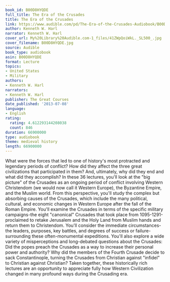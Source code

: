 ```yaml
---
book_id: B00D8HYQDE
full_title: The Era of the Crusades
title: The Era of the Crusades
link: https://www.audible.com/pd/The-Era-of-the-Crusades-Audiobook/B00D8HYQDE
author: Kenneth W. Harl
narrator: Kenneth W. Harl
cover_url: My%20Library%20Audible.com-1_files/41ZWpQoiWkL._SL500_.jpg
cover_filename: B00D8HYQDE.jpg
source: Audible
book_type: audiobook
asin: B00D8HYQDE
format: Lecture
topics:
- United States
- Military
authors:
- Kenneth W. Harl
narrators:
- Kenneth W. Harl
publisher: The Great Courses
date_published: '2013-07-08'
language:
- English
rating:
  rating: 4.612293144208038
  count: 846
duration: 66900000
type: audiobook
theme: medieval history
length: 66900000
---
```

What were the forces that led to one of history's most protracted and legendary periods of conflict? How did they affect the three great civilizations that participated in them? And, ultimately, why did they end and what did they accomplish?
In these 36 lectures, you'll look at the "big picture" of the Crusades as an ongoing period of conflict involving Western Christendom (we would now call it Western Europe), the Byzantine Empire, and the Muslim world. From this perspective, you'll study the complex but absorbing causes of the Crusades, which include the many political, cultural, and economic changes in Western Europe after the fall of the Roman Empire. You'll examine the Crusades in terms of the specific military campaigns-the eight "canonical" Crusades that took place from 1095-1291-proclaimed to retake Jerusalem and the Holy Land from Muslim hands and return them to Christendom. You'll consider the immediate circumstances-the leaders, purposes, key battles, and degrees of success or failure-surrounding these often-monumental expeditions.
You'll also explore a wide variety of misperceptions and long-debated questions about the Crusades:
Did the popes preach the Crusades as a way to increase their personal power and authority? Why did the members of the Fourth Crusade decide to sack Constantinople, turning the Crusades from Christian against "infidel" to Christian against Christian? Taken together, these historically rich lectures are an opportunity to appreciate fully how Western Civilization changed in many profound ways during the Crusading era.
